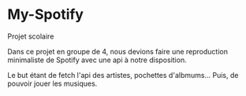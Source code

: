 # My-Spotify
Projet scolaire

Dans ce projet en groupe de 4, nous devions faire une reproduction minimaliste de Spotify avec une api à notre disposition. 

Le but étant de fetch l'api des artistes, pochettes d'albmums... Puis, de pouvoir jouer les musiques.
